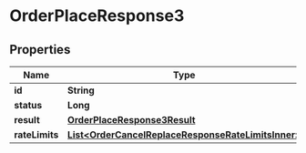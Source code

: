 

# OrderPlaceResponse3


## Properties

| Name | Type | Description | Notes |
|------------ | ------------- | ------------- | -------------|
|**id** | **String** |  |  [optional] |
|**status** | **Long** |  |  [optional] |
|**result** | [**OrderPlaceResponse3Result**](OrderPlaceResponse3Result.md) |  |  [optional] |
|**rateLimits** | [**List&lt;OrderCancelReplaceResponseRateLimitsInner&gt;**](OrderCancelReplaceResponseRateLimitsInner.md) |  |  [optional] |




